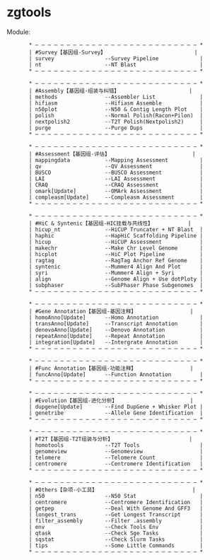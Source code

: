 # zgtools

Module:
   
           * — — — — — — — — — — — — — — — — — — — — — — — — — — *
           | #Survey【基因组-Survey】                            |
           | survey                --Survey Pipeline             |
           | nt                    --NT Blast                    |
           * — — — — — — — — — — — — — — — — — — — — — — — — — — *
 
           * — — — — — — — — — — — — — — — — — — — — — — — — — — *
           | #Assembly【基因组-组装与纠错】                      |
           | methods               --Assembler List              |
           | hifiasm               --Hifiasm Assemble            |
           | n50plot               --N50 & Contig Length Plot    |
           | polish                --Normal Polish(Racon+Pilon)  |
           | nextpolish2           --T2T Polish(Nextpolish2)     |
           | purge                 --Purge Dups                  |
           * — — — — — — — — — — — — — — — — — — — — — — — — — — *
                                           
           * — — — — — — — — — — — — — — — — — — — — — — — — — — *
           | #Assessment【基因组-评估】                          |    
           | mappingdata           --Mapping Assessment          |
           | qv                    --QV Assessment               |
           | BUSCO                 --BUSCO Assessment            |
           | LAI                   --LAI Assessment              |
           | CRAQ                  --CRAQ Assessment             |
           | omark[Update]         --OMArk Assessment            |
           | compleasm[Update]     --Compleasm Assessment        |
           * — — — — — — — — — — — — — — — — — — — — — — — — — — *

           * — — — — — — — — — — — — — — — — — — — — — — — — — — *
           | #HiC & Syntenic【基因组-HIC挂载与共线性】           |
           | hicup_nt              --HiCUP Truncater + NT Blast  |
           | haphic                --HapHiC Scaffolding Pipeline |
           | hicup                 --HiCUP Assessment            |
           | makechr               --Make Chr Level Genome       |
           | hicplot               --HiC Plot Pipeline           |
           | ragtag                --RagTag Anchor Ref Genome    |
           | syntenic              --Mummer4 Align And Plot      |
           | syri                  --Mummer4 Align + Syri        |  
           | align                 --Genome Align + Use dotPloty |
           | subphaser             --SubPhaser Phase Subgenomes  |
           * — — — — — — — — — — — — — — — — — — — — — — — — — — *

           * — — — — — — — — — — — — — — — — — — — — — — — — — — *
           | #Gene Annotation【基因组-基因注释】                 |
           | homoAnno[Update]      --Homo Annotation             |
           | transAnno[Update]     --Transcript Annotation       |
           | denovoAnno[Update]    --Denovo Annotation           |
           | repeatAnno[Update]    --Repeat Annotation           |
           | integration[Update]   --Intergrate Annotation       |
           * — — — — — — — — — — — — — — — — — — — — — — — — — — *

           * — — — — — — — — — — — — — — — — — — — — — — — — — — *
           | #Func Annotation【基因组-功能注释】                 |
           | funcAnno[Update]      --Function Annotation         |
           * — — — — — — — — — — — — — — — — — — — — — — — — — — *

           * — — — — — — — — — — — — — — — — — — — — — — — — — — *
           | #Evolution【基因组-进化分析】                       |
           | dupgene[Update]       --Find DupGene + Whisker Plot |
           | genetribe             --Allele Gene Identification  |
           * — — — — — — — — — — — — — — — — — — — — — — — — — — *

           * — — — — — — — — — — — — — — — — — — — — — — — — — — *
           | #T2T【基因组-T2T组装与分析】                        |
           | homotools             --T2T Tools                   |
           | genomeview            --Genomeview                  |
           | telomere              --Telomere Count              |
           | centromere            --Centromere Identification   |
           * — — — — — — — — — — — — — — — — — — — — — — — — — — *

           * — — — — — — — — — — — — — — — — — — — — — — — — — — *
           | #Others【杂项-小工具】                              |
           | n50                   --N50 Stat                    |
           | centromere            --Centromere Identification   |
           | getpep                --Deal With Genome And GFF3   |
           | longest_trans         --Get Longest Transcript      |
           | filter_assembly       --Filter .assembly            |
           | env                   --Check Tools Env             |
           | qtask                 --Check Sge Tasks             |
           | sqstat                --Check Slurm Tasks           |
           | tips                  --Some Little Commands        |
           * — — — — — — — — — — — — — — — — — — — — — — — — — — *

           
